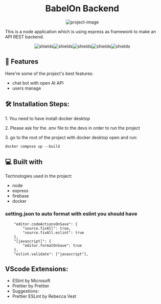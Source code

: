 <h1 align="center" id="title">BabelOn Backend</h1>

<p align="center"><img src="https://socialify.git.ci/osocaramelosofer/cuddly-octo-computing-machine/image?font=Source%20Code%20Pro&amp;language=1&amp;name=1&amp;pattern=Charlie%20Brown&amp;stargazers=1&amp;theme=Dark" alt="project-image"></p>

<p id="description">This is a node application which is using express as framework to make an API REST backend.</p>

<p align="center"><img src="https://img.shields.io/badge/ts-fff?style=flat&amp;logo=ts-node" alt="shields"><img src="https://img.shields.io/badge/node-fff?style=flat&amp;logo=Node.js" alt="shields"><img src="https://img.shields.io/badge/node-000?style=flat&amp;logo=express" alt="shields"><img src="https://img.shields.io/badge/firebase-000?logo=firebase" alt="shields"><img src="https://img.shields.io/badge/docker-fff?logo=Docker" alt="shields"></p>

  
  
<h2>🧐 Features</h2>

Here're some of the project's best features:

*   chat bot with open AI API
*   users manage

<h2>🛠️ Installation Steps:</h2>

<p>1. You need to have install docker desktop</p>

<p>2. Please ask for the .env file to the devs in order to run the project</p>

<p>3. go to the root of the project with docker desktop open and run:</p>

```
docker compose up --build
```

  
  
<h2>💻 Built with</h2>

Technologies used in the project:

*   node
*   express
*   firebase
*   docker


### setting.json to auto format with eslint you should have
```
    "editor.codeActionsOnSave": {
        "source.fixAll": true,
        "source.fixAll.eslint": true
    },
    "[javascript]": {
        "editor.formatOnSave": true
    },
    "eslint.validate": ["javascript"],
```

## VScode Extensions:
- ESlint by Microsoft
- Prettier by Prettier
- Suggestions: 
- Prettier ESLint  by Rebecca Vest


